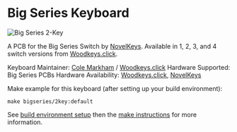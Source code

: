 # Big Series Keyboard

![Big Series 2-Key](https://woodkeys.click/wp-content/uploads/2018/04/BigSeries_2u_Case_2018-Apr-03_08-45-05PM-000_CustomizedView8990071229.png)

A PCB for the Big Series Switch by [NovelKeys](https://novelkeys.xyz). Available in 1, 2, 3, and 4 switch versions from [Woodkeys.click](https://woodkeys.click/product-category/big-series/).

Keyboard Maintainer: [Cole Markham](https://github.com/colemarkham) / [Woodkeys.click](https://woodkeys.click)
Hardware Supported: Big Series PCBs
Hardware Availability:  [Woodkeys.click](https://woodkeys.click), [NovelKeys](https://novelkeys.xyz)

Make example for this keyboard (after setting up your build environment):

    make bigseries/2key:default

See [build environment setup](https://docs.qmk.fm/install-build-tools) then the [make instructions](https://docs.qmk.fm/build-compile-instructions) for more information.
